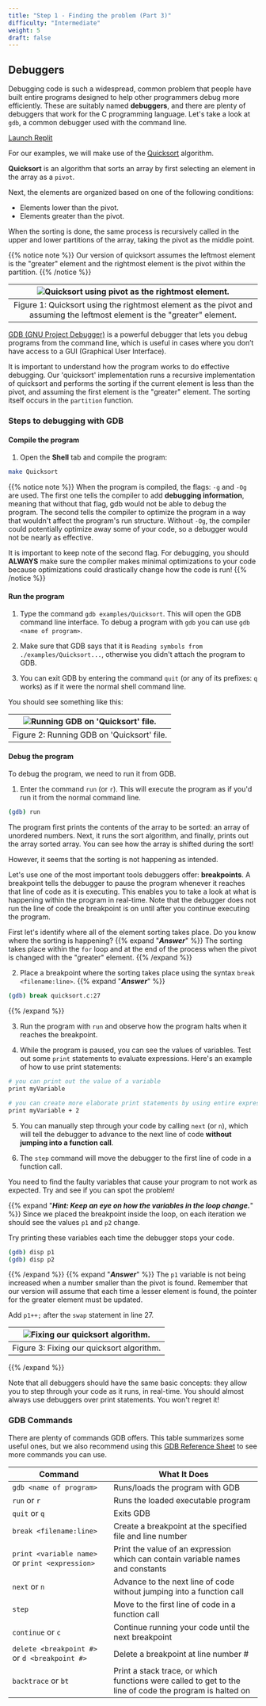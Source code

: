 ```yaml
---
title: "Step 1 - Finding the problem (Part 3)"
difficulty: "Intermediate"
weight: 5
draft: false
---
```


## Debuggers

Debugging code is such a widespread, common problem that people have built entire programs designed to help other programmers debug more efficiently. These are suitably named **debuggers**, and there are plenty of debuggers that work for the C programming language. Let's take a look at `gdb`, a common debugger used with the command line.

<a class="my-2 mx-4 btn btn-info" href="https://replit.com/@nuevofoundation/Debugging-Samples-C" target="_blank">Launch Replit</a>

For our examples, we will make use of the <a href="https://www.youtube.com/watch?v=SLauY6PpjW4" target="_blank">Quicksort</a> algorithm.

**Quicksort** is an algorithm that sorts an array by first selecting an element in the array as a `pivot`.

Next, the elements are organized based on one of the following conditions:
- Elements lower than the pivot.
- Elements greater than the pivot.

When the sorting is done, the same process is recursively called in the upper and lower partitions of the array, taking the pivot as the middle point.

{{% notice note %}}
Our version of quicksort assumes the leftmost element is the "greater" element and the rightmost element is the pivot within the partition.
{{% /notice %}}

|![Quicksort using pivot as the rightmost element.](../resources/debugging_process_quicksort.svg "Multi-step process of quicksort using pivot as the rightmost element.")|
|:--:|
|Figure 1: Quicksort using the rightmost element as the pivot and assuming the leftmost element is the "greater" element.|

[GDB (GNU Project Debugger)](https://sourceware.org/gdb/) is a powerful debugger that lets you debug programs from the command line, which is useful in cases where you don’t have access to a GUI (Graphical User Interface).

It is important to understand how the program works to do effective debugging. Our 'quicksort' implementation runs a recursive implementation of quicksort and performs the sorting if the current element is less than the pivot, and assuming the first element is the "greater" element. The sorting itself occurs in the `partition` function.

### Steps to debugging with GDB
#### Compile the program
1. Open the **Shell** tab and compile the program:

```bash
make Quicksort
```

{{% notice note %}}
When the program is compiled, the flags: `-g` and `-Og` are used. The first one tells the compiler to add **debugging information**, meaning that without that flag, gdb would not be able to debug the program. The second tells the compiler to optimize the program in a way that wouldn't affect the program's run structure. Without `-Og`, the compiler could potentially optimize away some of your code, so a debugger would not be nearly as effective.

It is important to keep note of the second flag. For debugging, you should **ALWAYS** make sure the compiler makes minimal optimizations to your code because optimizations could drastically change how the code is run!
{{% /notice %}}

#### Run the program 
1. Type the command `gdb examples/Quicksort`. This will open the GDB command line interface. To debug a program with `gdb` you can use `gdb <name of program>`.

2. Make sure that GDB says that it is `Reading symbols from ./examples/Quicksort...`, otherwise you didn't attach the program to GDB. 

3. You can exit GDB by entering the command `quit` (or any of its prefixes: `q` works) as if it were the normal shell command line.

You should see something like this:

|![Running GDB on 'Quicksort' file.](../resources/w4-01.png "Screenshot of the console after running GBD on the 'Quicksort' file.")|
|:--:|
|Figure 2: Running GDB on 'Quicksort' file.|

#### Debug the program

To debug the program, we need to run it from GDB. 

1. Enter the command `run` (or `r`). This will execute the program as if you'd run it from the normal command line.
```bash
(gdb) run
```

The program first prints the contents of the array to be sorted: an array of unordered numbers. Next, it runs the sort algorithm, and finally, prints out the array sorted array. You can see how the array is shifted during the sort!

However, it seems that the sorting is not happening as intended.

Let's use one of the most important tools debuggers offer: **breakpoints**. A breakpoint tells the debugger to pause the program whenever it reaches that line of code as it is executing. This enables you to take a look at what is happening within the program in real-time. Note that the debugger does not run the line of code the breakpoint is on until after you continue executing the program.

First let's identify where all of the element sorting takes place. Do you know where the sorting is happening?
{{% expand "***Answer***" %}}
The sorting takes place within the `for` loop and at the end of the process when the pivot is changed with the "greater" element.
{{% /expand %}}
<br/>

2. Place a breakpoint where the sorting takes place using the syntax `break <filename:line>`.
{{% expand "***Answer***" %}}
```bash
(gdb) break quicksort.c:27
``` 
{{% /expand %}}
<br/>

3. Run the program with `run` and observe how the program halts when it reaches the breakpoint. 

4. While the program is paused, you can see the values of variables. Test out some `print` statements to evaluate expressions. Here's an example of how to use print statements:
```bash
# you can print out the value of a variable
print myVariable

# you can create more elaborate print statements by using entire expressions
print myVariable + 2 
```

5. You can manually step through your code by calling `next` (or `n`), which will tell the debugger to advance to the next line of code **without jumping into a function call**. 

6. The `step` command will move the debugger to the first line of code in a function call.

You need to find the faulty variables that cause your program to not work as expected. Try and see if you can spot the problem!

{{% expand "***Hint: Keep an eye on how the variables in the loop change.***" %}}
Since we placed the breakpoint inside the loop, on each iteration we should see the values `p1` and `p2` change.

Try printing these variables each time the debugger stops your code.

```bash
(gdb) disp p1
(gdb) disp p2
```
{{% /expand %}}
{{% expand "***Answer***" %}}
The `p1` variable is not being increased when a number smaller than the pivot is found. Remember that our version will assume that each time a lesser element is found, the pointer for the greater element must be updated.

Add `p1++;` after the `swap` statement in line 27.

|![Fixing our quicksort algorithm.](../resources/debugging_process_fixing_quicksort.svg "Screenshot of code where 'p1++;' is created after line 27")|
|:--:|
|Figure 3: Fixing our quicksort algorithm.|

{{% /expand %}}
<br/>

Note that all debuggers should have the same basic concepts: they allow you to step through your code as it runs, in real-time. You should almost always use debuggers over print statements. You won't regret it!

### GDB Commands
There are plenty of commands GDB offers. This table summarizes some useful ones, but we also recommend using this [GDB Reference Sheet](https://cs.brown.edu/courses/cs033/docs/guides/gdb.pdf) to see more commands you can use.

| Command | What It Does |
|---|---|
| `gdb <name of program>` | Runs/loads the program with GDB |
| `run` or `r` | Runs the loaded executable program |
| `quit` or `q` | Exits GDB |
| `break <filename:line>` | Create a breakpoint at the specified file and line number |
| `print <variable name>` or `print <expression>` | Print the value of an expression which can contain variable names and constants |
| `next` or `n` | Advance to the next line of code without jumping into a function call |
| `step` | Move to the first line of code in a function call | 
| `continue` or `c` | Continue running your code until the next breakpoint | 
| `delete <breakpoint #>` or `d <breakpoint #>` | Delete a breakpoint at line number # |
| `backtrace` or `bt` | Print a stack trace, or which functions were called to get to the line of code the program is halted on |
